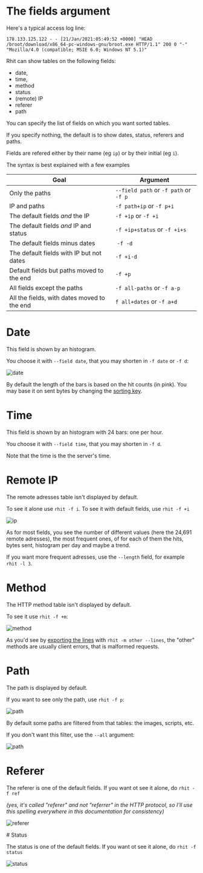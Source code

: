 
# The fields argument

Here's a typical access log line:

```no-wrap
178.133.125.122 - - [21/Jan/2021:05:49:52 +0000] "HEAD /broot/download/x86_64-pc-windows-gnu/broot.exe HTTP/1.1" 200 0 "-" "Mozilla/4.0 (compatible; MSIE 6.0; Windows NT 5.1)"
```
Rhit can show tables on the following fields:

* date,
* time,
* method
* status
* (remote) IP
* referer
* path

You can specify the list of fields on which you want sorted tables.

If you specify nothing, the default is to show dates, status, referers and paths.

Fields are refered either by their name (eg `ip`) or by their initial (eg `i`).

The syntax is best explained with a few examples

Goal | Argument
-|-
Only the paths | `--field path` or `-f path` or `-f p`
IP and paths | `-f path+ip` or `-f p+i`
The default fields *and* the IP | `-f +ip` or `-f +i`
The default fields *and* IP and status | `-f +ip+status` or `-f +i+s`
The default fields minus dates | `-f -d`
The default fields with IP but not dates | `-f +i-d`
Default fields but paths moved to the end | `-f +p`
All fields except the paths | `-f all-paths` or `-f a-p`
All the fields, with dates moved to the end | `f all+dates` or `-f a+d`

# Date

This field is shown by an histogram.

You choose it with `--field date`, that you may shorten in `-f date` or `-f d`:

![date](img/fields-date.png)

By default the length of the bars is based on the hit counts (in pink). You may base it on sent bytes by changing the [sorting key](../usage-key).

# Time

This field is shown by an histogram with 24 bars: one per hour.

You choose it with `--field time`, that you may shorten in `-f d`.

Note that the time is the the server's time.

# Remote IP

The remote adresses table isn't displayed by default.

To see it alone use `rhit -f i`.
To see it with default fields, use `rhit -f +i`

![ip](img/fields-ip.png)

As for most fields, you see the number of different values (here the 24,691 remote adresses), the most frequent ones, of for each of them the hits, bytes sent, histogram per day and maybe a trend.

If you want more frequent adresses, use the `--length` field, for example `rhit -l 3`.

# Method

The HTTP method table isn't displayed by default.

To see it use `rhit -f +m`:

![method](img/fields-method.png)

As you'd see by [exporting the lines](../export) with `rhit -m other --lines`, the "other" methods are usually client errors, that is malformed requests.

# Path

The path is displayed by default.

If you want to see only the path, use `rhit -f p`:

![path](img/fields-path.png)

By default some paths are filtered from that tables: the images, scripts, etc.

If you don't want this filter, use the `--all` argument:

![path](img/fields-all-paths.png)

# Referer

The referer is one of the default fields. If you want ot see it alone, do `rhit -f ref`

*(yes, it's called "referer" and not "referrer" in the HTTP protocol, so I'll use this spelling everywhere in this documentation for consistency)*

![referer](img/fields-referer.png)

# Status

The status is one of the default fields. If you want ot see it alone, do `rhit -f status`

![status](img/fields-status.png)
